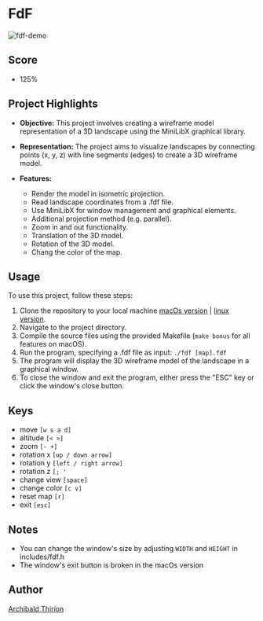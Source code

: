 # FdF 

![fdf-demo](https://github.com/Archips/FdF/blob/main/fdf_demo_hd.gif)

## Score

-  125%

## Project Highlights

- **Objective:** This project involves creating a wireframe model representation of a 3D landscape using the MiniLibX graphical library.

- **Representation:** The project aims to visualize landscapes by connecting points (x, y, z) with line segments (edges) to create a 3D wireframe model.

- **Features:**
  - Render the model in isometric projection.
  - Read landscape coordinates from a .fdf file.
  - Use MiniLibX for window management and graphical elements.
  - Additional projection method (e.g. parallel).
  - Zoom in and out functionality.
  - Translation of the 3D model.
  - Rotation of the 3D model.
  - Chang the color of the map.

## Usage

To use this project, follow these steps:

1. Clone the repository to your local machine [macOs version](https://github.com/Archips/FdF_macOs) | [linux version](https://github.com/Archips/FdF_linux).  
2. Navigate to the project directory.
3. Compile the source files using the provided Makefile (`make bonus` for all features on macOS).
4. Run the program, specifying a .fdf file as input:
   `./fdf [map].fdf`
5. The program will display the 3D wireframe model of the landscape in a graphical window.
6. To close the window and exit the program, either press the "ESC" key or click the window's close button.

## Keys  

  - move         `[w s a d]`
  - altitude     `[< >]`
  - zoom         `[- +]`
  - rotation x   `[up / down arrow]`
  - rotation y   `[left / right arrow]`
  - rotation z   `[; '`
  - change view  `[space]`
  - change color `[c v]`
  - reset map    `[r]`
  - exit         `[esc]`

## Notes

  - You can change the window's size by adjusting `WIDTH` and `HEIGHT` in includes/fdf.h
  - The window's exit button is broken in the macOs version 

## Author

[Archibald Thirion](https://github.com/Archips)




